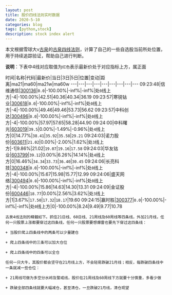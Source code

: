 ```yaml
---
layout: post
title: 股价四线法则实时数据
date: 2020-5-10
categories: blog
tags: [python,stock]
description: stock index alert
---
```



本文根据雪球大v[古泉](https://xueqiu.com/u/7148646888)的[古泉四线法则](https://xueqiu.com/7148646888/130498192)，计算了自己的一些自选股当前所处位置，用于持续追踪验证，帮助自己进行判断。

**说明**：下表中4线对应取值为`红色`表示最新价处于对应指标上方，属正面

时间|名称|代码|最新价|当日|3日|5日|位置|变动|距离|ma21|ma60|ma21w|ma60w
---|---|---|---|---|---|---|---|---
09:23:48|信维通信|[300136](https://xueqiu.com/S/SZ300136)|`0.0`|-100.00%|-inf%|-inf%|处`0`线上方|-4|-100.00%|42.51|40.36|40.34|36.19
09:23:57|寒锐钴业|[300618](https://xueqiu.com/S/SZ300618)|`0.0`|-100.00%|-inf%|-inf%|处`0`线上方|-4|-100.00%|49.46|49.46|53.73|56.62
09:23:57|中科创达|[300496](https://xueqiu.com/S/SZ300496)|`0.0`|-100.00%|-inf%|-inf%|处`0`线上方|-4|-100.00%|57.97|57.65|58.28|44.90
09:24:00|中科曙光|[603019](https://xueqiu.com/S/SH603019)|`39.5`|0.00%|-1.49%|-0.96%|处`4`线上方|0|14.77%|`38.41`|`35.92`|`35.58`|`29.21`
09:24:03|诺力股份|[603611](https://xueqiu.com/S/SH603611)|`21.02`|0.00%|-2.00%|1.62%|处`3`线上方|-1|9.86%|21.02|`19.07`|`19.16`|`17.58`
09:24:03|华友钴业|[603799](https://xueqiu.com/S/SH603799)|`39.12`|0.00%|6.26%|14.14%|处`4`线上方|0|16.46%|`34.34`|`33.73`|`36.40`|`30.45`
09:24:06|长亮科技|[300348](https://xueqiu.com/S/SZ300348)|`0.0`|-100.00%|-inf%|-inf%|处`0`线上方|-4|-100.00%|15.67|15.98|15.77|12.99
09:24:06|盛天网络|[300494](https://xueqiu.com/S/SZ300494)|`0.0`|-100.00%|-inf%|-inf%|处`0`线上方|-4|-100.00%|15.86|14.63|14.30|13.31
09:24:09|金证股份|[600446](https://xueqiu.com/S/SH600446)|`18.77`|0.00%|2.56%|3.62%|处`3`线上方|1|3.67%|`17.50`|`17.32`|`18.17`|19.60
09:24:15|赢时胜|[300377](https://xueqiu.com/S/SZ300377)|`0.0`|-100.00%|-inf%|-inf%|处`0`线上方|0|-100.00%|8.24|9.49|9.77|10.78

```
古泉4线法则的精髓如下。抓住21日线、60日线、21周线及60周线等四条线，外加21月线，任何一只股票上涨都要穿过这四条线，任何一只股票要想爆雷也要先下穿过这四条线：

+ 当股价爬上四条线中的两条可以少量建仓

+ 爬上四条线中的三条可以加大仓位

+ 爬上四条线中的四条可以全仓

任何一只大牛，其股价都会坚守在21月线上方，不会轻易跌破21月线；相反，每跌破四条线中一条就减一些仓位：

+ 21周线可做为多空分水岭及警戒线，股价在21周线及60周线下方就要十分慎重，多看少做

+ 跌破全部四条线就要大幅减仓，甚至清仓，一旦跌破21月线，清仓观望
```